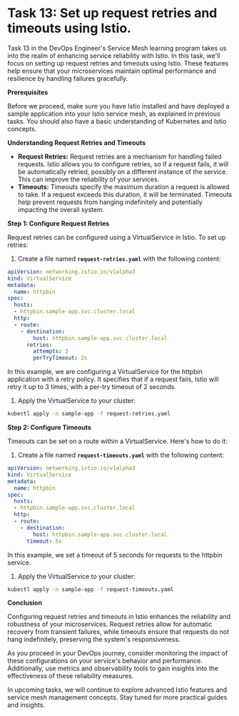 # Task 13: Set up request retries and timeouts using Istio.

Task 13 in the DevOps Engineer's Service Mesh learning program takes us into the realm of enhancing service reliability with Istio. In this task, we'll focus on setting up request retries and timeouts using Istio. These features help ensure that your microservices maintain optimal performance and resilience by handling failures gracefully.

**Prerequisites**

Before we proceed, make sure you have Istio installed and have deployed a sample application into your Istio service mesh, as explained in previous tasks. You should also have a basic understanding of Kubernetes and Istio concepts.

**Understanding Request Retries and Timeouts**

- **Request Retries:** Request retries are a mechanism for handling failed requests. Istio allows you to configure retries, so if a request fails, it will be automatically retried, possibly on a different instance of the service. This can improve the reliability of your services.
- **Timeouts:** Timeouts specify the maximum duration a request is allowed to take. If a request exceeds this duration, it will be terminated. Timeouts help prevent requests from hanging indefinitely and potentially impacting the overall system.

**Step 1: Configure Request Retries**

Request retries can be configured using a VirtualService in Istio. To set up retries:

1. Create a file named **`request-retries.yaml`** with the following content:

```yaml
apiVersion: networking.istio.io/v1alpha3
kind: VirtualService
metadata:
  name: httpbin
spec:
  hosts:
  - httpbin.sample-app.svc.cluster.local
  http:
  - route:
    - destination:
        host: httpbin.sample-app.svc.cluster.local
      retries:
        attempts: 3
        perTryTimeout: 2s
```

In this example, we are configuring a VirtualService for the httpbin application with a retry policy. It specifies that if a request fails, Istio will retry it up to 3 times, with a per-try timeout of 2 seconds.

1. Apply the VirtualService to your cluster:

```bash
kubectl apply -n sample-app -f request-retries.yaml
```

**Step 2: Configure Timeouts**

Timeouts can be set on a route within a VirtualService. Here's how to do it:

1. Create a file named **`request-timeouts.yaml`** with the following content:

```yaml
apiVersion: networking.istio.io/v1alpha3
kind: VirtualService
metadata:
  name: httpbin
spec:
  hosts:
  - httpbin.sample-app.svc.cluster.local
  http:
  - route:
    - destination:
        host: httpbin.sample-app.svc.cluster.local
      timeout: 5s
```

In this example, we set a timeout of 5 seconds for requests to the httpbin service.

1. Apply the VirtualService to your cluster:

```bash
kubectl apply -n sample-app -f request-timeouts.yaml
```

**Conclusion**

Configuring request retries and timeouts in Istio enhances the reliability and robustness of your microservices. Request retries allow for automatic recovery from transient failures, while timeouts ensure that requests do not hang indefinitely, preserving the system's responsiveness.

As you proceed in your DevOps journey, consider monitoring the impact of these configurations on your service's behavior and performance. Additionally, use metrics and observability tools to gain insights into the effectiveness of these reliability measures.

In upcoming tasks, we will continue to explore advanced Istio features and service mesh management concepts. Stay tuned for more practical guides and insights.